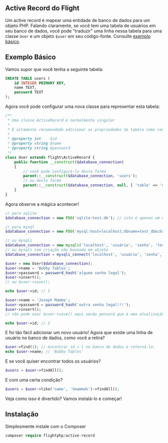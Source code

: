 ## Active Record do Flight

Um active record é mapear uma entidade de banco de dados para um objeto PHP. Falando claramente, se você tem uma tabela de usuários em seu banco de dados, você pode "traduzir" uma linha nessa tabela para uma classe `User` e um objeto `$user` em seu código-fonte. Consulte [exemplo básico](#exemplo-básico).

## Exemplo Básico

Vamos supor que você tenha a seguinte tabela:

```sql
CREATE TABLE users (
	id INTEGER PRIMARY KEY, 
	name TEXT, 
	password TEXT 
);
```

Agora você pode configurar uma nova classe para representar esta tabela:

```php
/**
 * Uma classe ActiveRecord é normalmente singular
 * 
 * É altamente recomendado adicionar as propriedades da tabela como comentários aqui
 * 
 * @property int    $id
 * @property string $name
 * @property string $password
 */ 
class User extends flight\ActiveRecord {
	public function __construct($database_connection)
	{
		// você pode configurá-lo desta forma
		parent::__construct($database_connection, 'users');
		// ou desta forma
		parent::__construct($database_connection, null, [ 'table' => 'users']);
	}
}
```

Agora observe a mágica acontecer!

```php
// para sqlite
$database_connection = new PDO('sqlite:test.db'); // isto é apenas um exemplo, você provavelmente usaria uma conexão de banco de dados real

// para mysql
$database_connection = new PDO('mysql:host=localhost;dbname=test_db&charset=utf8bm4', 'usuário', 'senha');

// ou mysqli
$database_connection = new mysqli('localhost', 'usuário', 'senha', 'test_db');
// ou mysqli com criação não baseada em objeto
$database_connection = mysqli_connect('localhost', 'usuário', 'senha', 'test_db');

$user = new User($database_connection);
$user->name = 'Bobby Tables';
$user->password = password_hash('alguma senha legal');
$user->insert();
// ou $user->save();

echo $user->id; // 1

$user->name = 'Joseph Mamma';
$user->password = password_hash('outra senha legal!!!');
$user->insert();
// não pode usar $user->save() aqui senão pensará que é uma atualização!

echo $user->id; // 2
```

E foi tão fácil adicionar um novo usuário! Agora que existe uma linha de usuário no banco de dados, como você a retira?

```php
$user->find(1); // encontrar id = 1 no banco de dados e retorná-lo.
echo $user->name; // 'Bobby Tables'
```

E se você quiser encontrar todos os usuários?

```php
$users = $user->findAll();
```

E com uma certa condição?

```php
$users = $user->like('name', '%mamma%')->findAll();
```

Veja como isso é divertido? Vamos instalá-lo e começar!

## Instalação

Simplesmente instale com o Composer

```php
composer require flightphp/active-record 
```